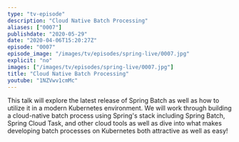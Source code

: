 ```yaml
---
type: "tv-episode"
description: "Cloud Native Batch Processing"
aliases: ["0007"]
publishdate: "2020-05-29"
date: "2020-04-06T15:20:27Z"
episode: "0007"
episode_image: "/images/tv/episodes/spring-live/0007.jpg"
explicit: "no"
images: ["/images/tv/episodes/spring-live/0007.jpg"]
title: "Cloud Native Batch Processing"
youtube: "1NZVwv1cmMc"
---
```


This talk will explore the latest release of Spring Batch as well as how to utilize it in a modern Kubernetes environment. We will work through building a cloud-native batch process using Spring's stack including Spring Batch, Spring Cloud Task, and other cloud tools as well as dive into what makes developing batch processes on Kubernetes both attractive as well as easy!

